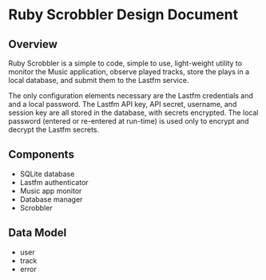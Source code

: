 # Ruby Scrobbler Design Document

## Overview

Ruby Scrobbler is a simple to code, simple to use,
 light-weight utility to monitor the Music application,
 observe played tracks, store the plays in a local database,
 and submit them to the Lastfm service.

The only configuration elements necessary are the
 Lastfm credentials and and a local password.
 The Lastfm API key, API secret, username, and session key
  are all stored in the database, with secrets encrypted.
 The local password (entered or re-entered at run-time)
 is used only to encrypt and decrypt the Lastfm secrets.

## Components

* SQLite database
* Lastfm authenticator
* Music app monitor
* Database manager
* Scrobbler

## Data Model

* user
* track
* error
